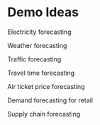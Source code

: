 # Demo Ideas

Electricity forecasting 

Weather forecasting

Traffic forecasting

Travel time forecasting

Air ticket price forecasting

Demand forecasting for retail

Supply chain forecasting